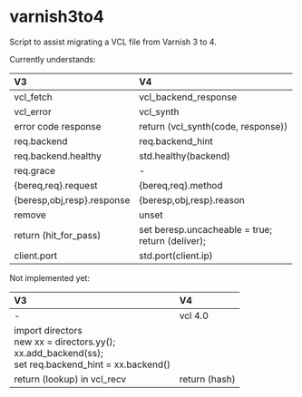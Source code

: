 varnish3to4
===========

Script to assist migrating a VCL file from Varnish 3 to 4.

Currently understands:

V3 | V4
:-- | :--
vcl_fetch | vcl_backend_response
vcl_error | vcl_synth
error code response | return (vcl_synth(code, response))
req.backend | req.backend_hint
req.backend.healthy | std.healthy(backend)
req.grace | -
{bereq,req}.request | {bereq,req}.method
{beresp,obj,resp}.response | {beresp,obj,resp}.reason
remove | unset
return (hit_for_pass) | set beresp.uncacheable = true;<br/>return (deliver);
client.port | std.port(client.ip)

Not implemented yet:

V3 | V4
:-- | :--
- | vcl 4.0
 | import directors<br/>new xx = directors.yy();<br/>xx.add_backend(ss);<br/>set req.backend_hint = xx.backend()
return (lookup) in vcl_recv | return (hash)
